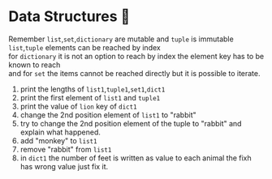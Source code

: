 # Data Structures 🐍

Remember `list`,`set`,`dictionary` are mutable and `tuple` is immutable
`list`,`tuple` elements can be reached by index  
for `dictionary` it is not an option to reach by index the element key has to be known to reach  
and for `set` the items cannot be reached directly but it is possible to iterate.

1. print the lengths of `list1`,`tuple1`,`set1`,`dict1`
2. print the first element of `list1` and `tuple1`
3. print the value of `lion` key of `dict1`
4. change the 2nd position element of `list1` to "rabbit"
5. try to change the 2nd position element of the tuple to "rabbit" and explain what happened.
6. add "monkey" to `list1`
7. remove "rabbit" from `list1`
8. in `dict1` the number of feet is written as value to each animal the fixh has wrong value just fix it.
